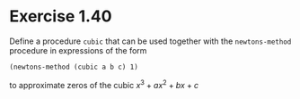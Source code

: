 # Exercise 1.40

Define a procedure `cubic` that can be used together with the `newtons-method`
procedure in expressions of the form

```racket
(newtons-method (cubic a b c) 1)
```

to approximate zeros of the cubic $x^3 + ax^2 + bx + c$
